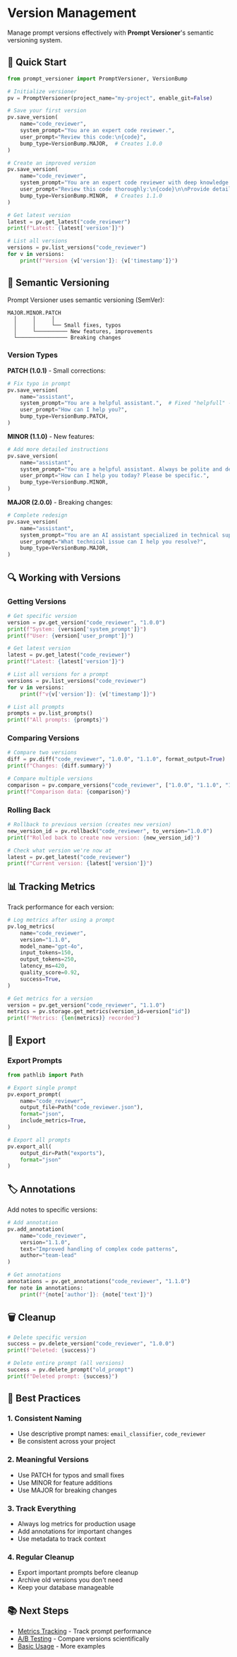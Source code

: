 # Version Management

Manage prompt versions effectively with **Prompt Versioner**'s semantic versioning system.

## 🔄 Quick Start

```python
from prompt_versioner import PromptVersioner, VersionBump

# Initialize versioner
pv = PromptVersioner(project_name="my-project", enable_git=False)

# Save your first version
pv.save_version(
    name="code_reviewer",
    system_prompt="You are an expert code reviewer.",
    user_prompt="Review this code:\n{code}",
    bump_type=VersionBump.MAJOR,  # Creates 1.0.0
)

# Create an improved version
pv.save_version(
    name="code_reviewer",
    system_prompt="You are an expert code reviewer with deep knowledge of software engineering.",
    user_prompt="Review this code thoroughly:\n{code}\n\nProvide detailed feedback.",
    bump_type=VersionBump.MINOR,  # Creates 1.1.0
)

# Get latest version
latest = pv.get_latest("code_reviewer")
print(f"Latest: {latest['version']}")

# List all versions
versions = pv.list_versions("code_reviewer")
for v in versions:
    print(f"Version {v['version']}: {v['timestamp']}")
```

## 📝 Semantic Versioning

Prompt Versioner uses semantic versioning (SemVer):

```
MAJOR.MINOR.PATCH
  │     │     │
  │     │     └── Small fixes, typos
  │     └────────── New features, improvements
  └──────────────── Breaking changes
```

### Version Types

**PATCH (1.0.1)** - Small corrections:
```python
# Fix typo in prompt
pv.save_version(
    name="assistant",
    system_prompt="You are a helpful assistant.",  # Fixed "helpfull" -> "helpful"
    user_prompt="How can I help you?",
    bump_type=VersionBump.PATCH,
)
```

**MINOR (1.1.0)** - New features:
```python
# Add more detailed instructions
pv.save_version(
    name="assistant",
    system_prompt="You are a helpful assistant. Always be polite and detailed.",
    user_prompt="How can I help you today? Please be specific.",
    bump_type=VersionBump.MINOR,
)
```

**MAJOR (2.0.0)** - Breaking changes:
```python
# Complete redesign
pv.save_version(
    name="assistant",
    system_prompt="You are an AI assistant specialized in technical support.",
    user_prompt="What technical issue can I help you resolve?",
    bump_type=VersionBump.MAJOR,
)
```

## 🔍 Working with Versions

### Getting Versions

```python
# Get specific version
version = pv.get_version("code_reviewer", "1.0.0")
print(f"System: {version['system_prompt']}")
print(f"User: {version['user_prompt']}")

# Get latest version
latest = pv.get_latest("code_reviewer")
print(f"Latest: {latest['version']}")

# List all versions for a prompt
versions = pv.list_versions("code_reviewer")
for v in versions:
    print(f"v{v['version']}: {v['timestamp']}")

# List all prompts
prompts = pv.list_prompts()
print(f"All prompts: {prompts}")
```

### Comparing Versions

```python
# Compare two versions
diff = pv.diff("code_reviewer", "1.0.0", "1.1.0", format_output=True)
print(f"Changes: {diff.summary}")

# Compare multiple versions
comparison = pv.compare_versions("code_reviewer", ["1.0.0", "1.1.0", "1.2.0"])
print(f"Comparison data: {comparison}")
```

### Rolling Back

```python
# Rollback to previous version (creates new version)
new_version_id = pv.rollback("code_reviewer", to_version="1.0.0")
print(f"Rolled back to create new version: {new_version_id}")

# Check what version we're now at
latest = pv.get_latest("code_reviewer")
print(f"Current version: {latest['version']}")
```

## 📊 Tracking Metrics

Track performance for each version:

```python
# Log metrics after using a prompt
pv.log_metrics(
    name="code_reviewer",
    version="1.1.0",
    model_name="gpt-4o",
    input_tokens=150,
    output_tokens=250,
    latency_ms=420,
    quality_score=0.92,
    success=True,
)

# Get metrics for a version
version = pv.get_version("code_reviewer", "1.1.0")
metrics = pv.storage.get_metrics(version_id=version["id"])
print(f"Metrics: {len(metrics)} recorded")
```

## 📁 Export

### Export Prompts

```python
from pathlib import Path

# Export single prompt
pv.export_prompt(
    name="code_reviewer",
    output_file=Path("code_reviewer.json"),
    format="json",
    include_metrics=True,
)

# Export all prompts
pv.export_all(
    output_dir=Path("exports"),
    format="json"
)
```

## 🏷️ Annotations

Add notes to specific versions:

```python
# Add annotation
pv.add_annotation(
    name="code_reviewer",
    version="1.1.0",
    text="Improved handling of complex code patterns",
    author="team-lead"
)

# Get annotations
annotations = pv.get_annotations("code_reviewer", "1.1.0")
for note in annotations:
    print(f"{note['author']}: {note['text']}")
```

## 🗑️ Cleanup

```python
# Delete specific version
success = pv.delete_version("code_reviewer", "1.0.0")
print(f"Deleted: {success}")

# Delete entire prompt (all versions)
success = pv.delete_prompt("old_prompt")
print(f"Deleted prompt: {success}")
```

## 🎯 Best Practices

### 1. Consistent Naming
- Use descriptive prompt names: `email_classifier`, `code_reviewer`
- Be consistent across your project

### 2. Meaningful Versions
- Use PATCH for typos and small fixes
- Use MINOR for feature additions
- Use MAJOR for breaking changes

### 3. Track Everything
- Always log metrics for production usage
- Add annotations for important changes
- Use metadata to track context

### 4. Regular Cleanup
- Export important prompts before cleanup
- Archive old versions you don't need
- Keep your database manageable

## 📚 Next Steps

- [Metrics Tracking](metrics-tracking.md) - Track prompt performance
- [A/B Testing](ab-testing.md) - Compare versions scientifically
- [Basic Usage](../examples/basic-usage.md) - More examples
